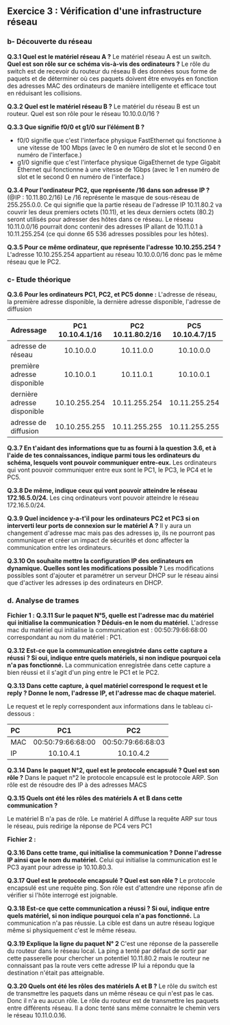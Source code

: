 ## Exercice 3 : Vérification d'une infrastructure réseau 

### b- Découverte du réseau
**Q.3.1 Quel est le matériel réseau A ?** Le matériel réseau A est un switch.
**Quel est son rôle sur ce schéma vis-à-vis des ordinateurs ?**
Le rôle du switch est de recevoir du routeur du réseau B des données sous forme de paquets et de 
déterminer où ces paquets doivent être envoyés en fonction des adresses MAC des ordinateurs de manière intelligente et efficace tout en réduisant les collisions.

**Q.3.2 Quel est le matériel réseau B ?** Le matériel du réseau B est un routeur.
Quel est son rôle pour le réseau 10.10.0.0/16 ?

**Q.3.3 Que signifie f0/0 et g1/0 sur l’élément B ?**
- f0/0 signifie que c'est l'interface physique FastEthernet qui fonctionne à une vitesse de 100 Mbps (avec le 0 en numéro de slot et le second 0 en numéro de l'interface.) 
- g1/0 signifie que c'est l'interface physique GigaEthernet de type Gigabit Ethernet qui fonctionne à une vitesse de 1Gbps (avec le 1 en numéro de slot et le second 0 en numéro de l'interface.)  

**Q.3.4 Pour l'ordinateur PC2, que représente /16 dans son adresse IP ?** (@IP : 10.11.80.2/16)
Le /16 représente le masque de sous-réseau de 255.255.0.0. 
Ce qui signifie que la partie réseau de l'adresse IP 10.11.80.2 va couvrir les deux premiers octets (10.11), et les deux derniers octets (80.2) seront utilisés pour adresser des hôtes dans ce réseau.
Le réseau 10.11.0.0/16 pourrait donc contenir des adresses IP allant de 10.11.0.1 à 10.11.255.254 (ce qui donne 65 536 adresses possibles pour les hôtes).

**Q.3.5 Pour ce même ordinateur, que représente l'adresse 10.10.255.254 ?**
L'adresse 10.10.255.254 appartient au réseau 10.10.0.0/16 donc pas le même réseau que le PC2.

### c- Etude théorique

**Q.3.6 Pour les ordinateurs PC1, PC2, et PC5 donne :**
L'adresse de réseau, la première adresse disponible, la dernière adresse disponible, l'adresse de diffusion

Adressage | PC1 10.10.4.1/16 | PC2 10.11.80.2/16 | PC5 10.10.4.7/15
 :--- | :---: | :---: | :---: 
adresse de réseau | 10.10.0.0 | 10.11.0.0 | 10.10.0.0
première adresse disponible | 10.10.0.1 | 10.11.0.1 | 10.10.0.1
dernière adresse disponible | 10.10.255.254 | 10.11.255.254 | 10.11.255.254
adresse de diffusion | 10.10.255.255 | 10.11.255.255 | 10.11.255.255

**Q.3.7 En t'aidant des informations que tu as fourni à la question 3.6, et à l'aide de tes connaissances, indique parmi tous les ordinateurs du schéma, lesquels vont pouvoir communiquer entre-eux.**
Les ordinateurs qui vont pouvoir communiquer entre eux sont le PC1, le PC3, le PC4 et le PC5. 

**Q.3.8 De même, indique ceux qui vont pouvoir atteindre le réseau 172.16.5.0/24.**
Les cinq ordinateurs vont pouvoir atteindre le réseau 172.16.5.0/24. 

**Q.3.9 Quel incidence y-a-t'il pour les ordinateurs PC2 et PC3 si on interverti leur ports de connexion sur le matériel A ?**
Il y aura un changement d'adresse mac mais pas des adresses ip, ils ne pourront pas communiquer et créer un impact de sécurités et donc affecter la communication entre les ordinateurs. 

**Q.3.10 On souhaite mettre la configuration IP des ordinateurs en dynamique. Quelles sont les modifications possible ?**
Les modifications possibles sont d'ajouter et paramétrer un serveur DHCP sur le réseau ainsi que  d'activer les adresses ip des ordinateurs en DHCP.

### d. Analyse de trames
**Fichier 1 :**
**Q.3.11 Sur le paquet N°5, quelle est l'adresse mac du matériel qui initialise la communication ? Déduis-en le nom du matériel.**
L'adresse mac du matériel qui initialise la communication est : 00:50:79:66:68:00 correspondant au nom du matériel : PC1.  

**Q.3.12 Est-ce que la communication enregistrée dans cette capture a réussi ? Si oui, indique entre quels matériels, si non indique pourquoi cela n'a pas fonctionné.**
La communication enregistrée dans cette capture a bien réussi et il s'agit d'un ping entre le PC1 et le PC2. 

**Q.3.13 Dans cette capture, à quel matériel correspond le request et le reply ? Donne le nom, l'adresse IP, et l'adresse mac de chaque materiel.**

Le request et le reply correspondent aux informations dans le tableau ci-dessous : 

| PC | PC1 | PC2 |
| :--- | :----: | :----: |
| MAC |  00:50:79:66:68:00  | 00:50:79:66:68:03  |
| IP | 10.10.4.1  | 10.10.4.2  |

**Q.3.14 Dans le paquet N°2, quel est le protocole encapsulé ? Quel est son rôle ?**
Dans le paquet n°2 le protocole encapsulé est le protocole ARP. Son rôle est de résoudre des IP à des adresses MACS 

**Q.3.15 Quels ont été les rôles des matériels A et B dans cette communication ?**

Le matériel B n'a pas de rôle.
Le matériel A diffuse la requête ARP sur tous le réseau, puis redirige la réponse de PC4 vers PC1

**Fichier 2 :**

**Q.3.16 Dans cette trame, qui initialise la communication ? Donne l'adresse IP ainsi que le nom du matériel.**
Celui qui initialise la communication est le PC3 ayant pour adresse ip 10.10.80.3.

**Q.3.17 Quel est le protocole encapsulé ? Quel est son rôle ?**
Le protocole encapsulé est une requête ping. Son rôle est d'attendre une réponse afin de vérifier si l'hôte interrogé est joignable.

**Q.3.18 Est-ce que cette communication a réussi ? Si oui, indique entre quels matériel, si non indique pourquoi cela n'a pas fonctionné.**
La communication n'a pas réussie. La cible est dans un autre réseau logique même si physiquement c'est le même réseau.

**Q.3.19 Explique la ligne du paquet N° 2**
C'est une réponse de la passerelle du routeur dans le réseau local. La ping a tenté par défaut de sortir par cette passerelle 
pour chercher un potentiel 10.11.80.2 mais le routeur ne connaissant pas la route vers cette adresse IP lui a répondu que la destination n'était pas atteignable.

**Q.3.20 Quels ont été les rôles des matériels A et B ?**
Le rôle du switch  est de transmettre les paquets dans un même réseau ce qui n'est pas le cas. Donc il n'a eu aucun rôle.
Le rôle du routeur est de transmettre les paquets entre différents réseau. Il a donc tenté sans même connaitre le chemin vers le réseau 10.11.0.0.16.




